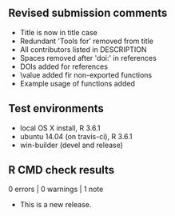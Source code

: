 ## Revised submission comments
*  Title is now in title case
*  Redundant 'Tools for' removed from title
*  All contributors listed in DESCRIPTION
*  Spaces removed after 'doi:' in references
*  DOIs added for references
*  \value added fir non-exported functions
*  Example usage of functions added

## Test environments
*  local OS X install, R 3.6.1
*  ubuntu 14.04 (on travis-ci), R 3.6.1
*  win-builder (devel and release)

## R CMD check results

0 errors | 0 warnings | 1 note

*  This is a new release.
